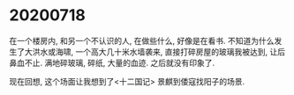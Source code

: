 # 20200718

在一个楼房内, 和另一个不认识的人, 在做些什么, 好像是在看书. 不知道为什么发生了大洪水或海啸, 一个高大几十米水墙袭来, 直接打碎房屋的玻璃我被达到, 让后鼻血不止. 满地碎玻璃, 碎纸, 大量的血迹. 之后就没有印象了.

现在回想, 这个场面让我想到了\<十二国记\> 景麒到倭寇找阳子的场景.
